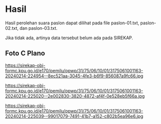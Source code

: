 # Hasil

Hasil perolehan suara paslon dapat dilihat pada file paslon-01.txt, paslon-02.txt, dan paslon-03.txt.

Jika tidak ada, artinya data tersebut belum ada pada SIREKAP.

## Foto C Plano

https://sirekap-obj-formc.kpu.go.id/e170/pemilu/ppwp/31/75/06/10/01/3175061001163-20240214-224954--8ec521aa-3045-4fe3-b6f9-856087a9fc66.jpg

https://sirekap-obj-formc.kpu.go.id/e170/pemilu/ppwp/31/75/06/10/01/3175061001163-20240214-225020--2e002830-3820-4872-af4f-0e528eb5f66a.jpg

https://sirekap-obj-formc.kpu.go.id/e170/pemilu/ppwp/31/75/06/10/01/3175061001163-20240214-225039--99017079-7491-41b7-a152-c802b5ea96e6.jpg
